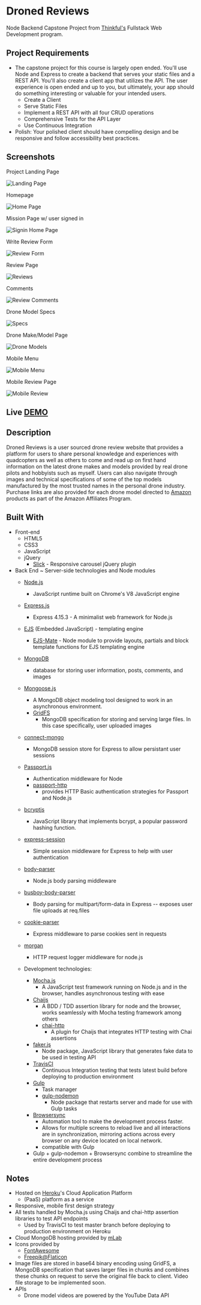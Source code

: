 # Droned Reviews
Node Backend Capstone Project from [Thinkful's](https://www.thinkful.com/) Fullstack Web Development program. 

## Project Requirements
* The capstone project for this course is largely open ended. You'll use Node and Express to create a backend that serves your static files and a REST API. You'll also create a client app that utilizes the API. The user experience is open ended and up to you, but ultimately, your app should do something interesting or valuable for your intended users. 
  * Create a Client 
  * Serve Static Files
  * Implement a REST API with all four CRUD operations
  * Comprehensive Tests for the API Layer
  * Use Continuous Integration
* Polish: Your polished client should have compelling design and be responsive and follow accessibility best practices.

## Screenshots

Project Landing Page

![Landing Page](./working-screenshots/landing.png?raw=true "Landing Page")

Homepage

![Home Page](./working-screenshots/homepage.png?raw=true "Home Page")

Mission Page w/ user signed in

![Signin Home Page](./working-screenshots/mission-user.png?raw=true "Signin Home Page")

Write Review Form

![Review Form](./working-screenshots/write-review.png?raw=true "Review Form")

Review Page

![Reviews](./working-screenshots/reviews.png?raw=true "Reviews")

Comments

![Review Comments](./working-screenshots/comments.png?raw=true "Review Comments")

Drone Model Specs

![Specs](./working-screenshots/specs.png?raw=true "Specs")

Drone Make/Model Page

![Drone Models](./working-screenshots/drone-model.png?raw=true "Drone Models")

Mobile Menu

![Mobile Menu](./working-screenshots/mobile-menu.png?raw=true "Mobile Menu") 

Mobile Review Page

![Mobile Review](./working-screenshots/mobile-review.png?raw=true "Mobile Review")

## Live [DEMO](http://www.droned.reviews/)

## Description
Droned Reviews is a user sourced drone review website that provides a platform for users to share personal knowledge and experiences with quadcopters as well as others to come and read up on first hand information on the latest drone makes and models provided by real drone pilots and hobbyists such as myself. Users can also navigate through images and technical specifications of some of the top models manufactured by the most trusted names in the personal drone industry. Purchase links are also provided for each drone model directed to [Amazon](https://www.amazon.com/) products as part of the Amazon Affiliates Program.

## Built With
* Front-end
  * HTML5 
  * CSS3
  * JavaScript
  * jQuery
     * [Slick](http://kenwheeler.github.io/slick/) - Responsive carousel jQuery plugin
* Back End ~ Server-side technologies and Node modules
    * [Node.js](https://nodejs.org/en/)
        * JavaScript runtime built on Chrome's V8 JavaScript engine
    * [Express.js](https://expressjs.com/)
        * Express 4.15.3 - A minimalist web framework for Node.js
    * [EJS](https://www.npmjs.com/package/ejs) (Embedded JavaScript) - templating engine
        * [EJS-Mate](https://www.npmjs.com/package/ejs-mate) - Node module to provide layouts, partials and block template functions for EJS templating engine
    * [MongoDB](https://www.mongodb.com/?_ga=2.47578087.1554352097.1503448576-1150300201.1500135506)
        * database for storing user information, posts, comments, and images
    * [Mongoose.js](http://mongoosejs.com/)
        * A MongoDB object modeling tool designed to work in an asynchronous environment.   
        * [GridFS](https://docs.mongodb.com/manual/core/gridfs/)
            * MongoDB specification for storing and serving large files. In this case specifically, user uploaded images
    * [connect-mongo](https://www.npmjs.com/package/connect-mongo)
        * MongoDB session store for Express to allow persistant user sessions
    * [Passport.js](http://passportjs.org/docs)
        * Authentication middleware for Node
        * [passport-http](https://github.com/jaredhanson/passport-http)
            * provides HTTP Basic authentication strategies for Passport and Node.js
    * [bcryptjs](https://www.npmjs.com/package/bcryptjs)
        * JavaScript library that implements bcrypt, a popular password hashing function. 
    * [express-session](https://github.com/expressjs/session)
        * Simple session middleware for Express to help with user authentication
    * [body-parser](https://github.com/expressjs/body-parser)
        * Node.js body parsing middleware 
    * [busboy-body-parser](https://www.npmjs.com/package/busboy-body-parser)
        * Body parsing for multipart/form-data in Express -- exposes user file uploads at req.files
    * [cookie-parser](https://github.com/expressjs/cookie-parser)
        * Express middleware to parse cookies sent in requests
    * [morgan](https://github.com/expressjs/morgan)
        * HTTP request logger middleware for node.js

    * Development technologies:
        * [Mocha.js](https://mochajs.org/)
            * A JavaScript test framework running on Node.js and in the browser, handles asynchronous testing with ease
        * [Chaijs](http://chaijs.com/)
            * A BDD / TDD assertion library for node and the browser, works seamlessly with Mocha testing framework among others
            * [chai-http](http://chaijs.com/plugins/chai-http/) 
                * A plugin for Chaijs that integrates HTTP testing with Chai assertions
        * [faker.js](https://github.com/marak/Faker.js/)
            * Node package, JavaScript library that generates fake data to be used in testing API
        * [TravisCI](https://travis-ci.org/)
            * Continuous Integration testing that tests latest build before deploying to production environment
        * [Gulp](https://gulpjs.com/)
            * Task manager
            * [gulp-nodemon](https://www.npmjs.com/package/gulp-nodemon) 
                * Node package that restarts server and made for use with Gulp tasks
        * [Browsersync](https://www.browsersync.io/)
            * Automation tool to make the development process faster. 
            * Allows for multiple screens to reload live and all interactions are in synchronization, mirroring actions across every browser on any device located on local network.
            * compatible with Gulp
        * Gulp + gulp-nodemon + Browsersync combine to streamline the entire development process

## Notes
* Hosted on [Heroku](https://heroku.com/)'s Cloud Application Platform 
    * (PaaS) platform as a service
* Responsive, mobile first design strategy 
* All tests handled by Mocha.js using Chaijs and chai-http assertion libraries to test API endpoints
    * Used by TravisCI to test master branch before deploying to production environment on Heroku
* Cloud MongoDB hosting provided by [mLab](https://mlab.com/)
* Icons provided by 
    * [FontAwesome](http://fontawesome.io/)
    * [Freepik@Flaticon](https://www.flaticon.com/authors/freepik)
* Image files are stored in base64 binary encoding using GridFS, a MongoDB specification that saves larger files in chunks and combines these chunks on request to serve the original file back to client. Video file storage to be implemented soon.
* APIs
  * Drone model videos are powered by the YouTube Data API